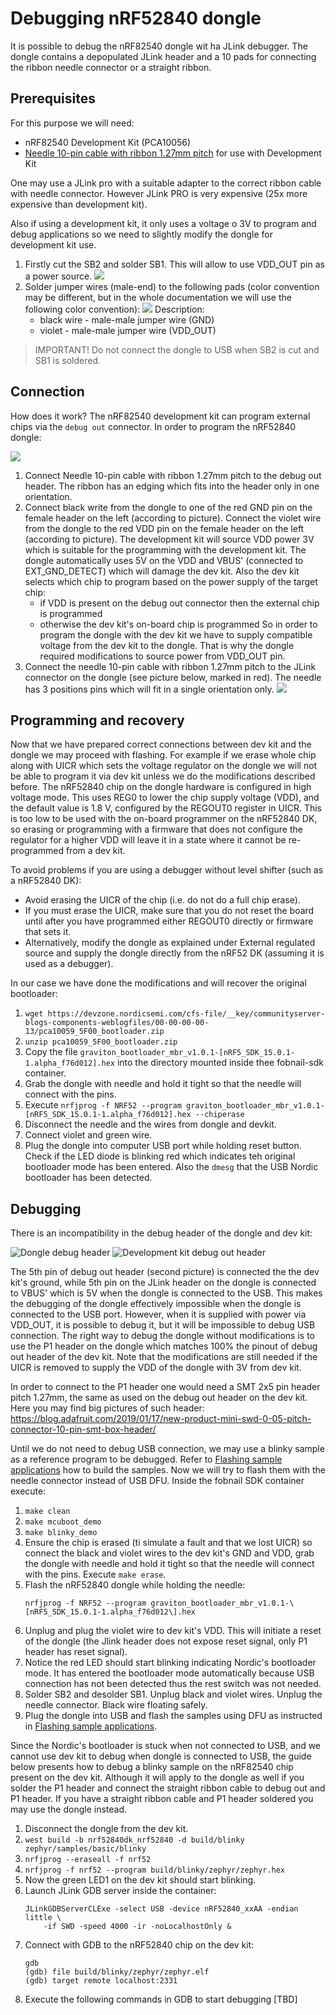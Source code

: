 # Debugging nRF52840 dongle

It is possible to debug the nRF82540 dongle wit ha JLink debugger. The dongle
contains a depopulated JLink header and a 10 pads for connecting the ribbon
needle connector or a straight ribbon.

## Prerequisites

For this purpose we will need:

- nRF82540 Development Kit (PCA10056)
- [Needle 10-pin cable with ribbon 1.27mm pitch](https://www.tag-connect.com/product/tc2050-idc-nl-050-all)
  for use with Development Kit

One may use a JLink pro with a suitable adapter to the correct ribbon cable
with needle connector. However JLink PRO is very expensive (25x more expensive
than development kit).

Also if using a development kit, it only uses a voltage o 3V to program and
debug applications so we need to slightly modify the dongle for development kit
use.

1. Firstly cut the SB2 and solder SB1. This will allow to use VDD_OUT pin as a
   power source.
   ![](images/configuring_external_power_source.png)
2. Solder jumper wires (male-end) to the following pads (color convention may
   be different, but in the whole documentation we will use the following color
   convention):
   ![](images/nRF52840_dongle_wires.png) Description:
   - black wire - male-male jumper wire (GND)
   - violet - male-male jumper wire (VDD_OUT)

> IMPORTANT! Do not connect the dongle to USB when SB2 is cut and SB1 is soldered.

## Connection

How does it work? The nRF82540 development kit can program external chips via
the `debug out` connector. In order to program the nRF52840 dongle:

![](images/nrf52840_dk.png)

1. Connect Needle 10-pin cable with ribbon 1.27mm pitch to the debug out
   header. The ribbon has an edging which fits into the header only in one
   orientation.
2. Connect black write from the dongle to one of the red GND pin on the female
   header on the left (according to picture). Connect the violet wire from the
   dongle to the red VDD pin on the female header on the left (according to
   picture). The development kit will source VDD power 3V which is suitable for
   the programming with the development kit. The dongle automatically uses 5V
   on the VDD and VBUS' (connected to EXT_GND_DETECT) which will damage the dev
   kit. Also the dev kit selects which chip to program based on the power
   supply of the target chip:
   - if VDD is present on the debug out connector then the external chip is
     programmed
   - otherwise the dev kit's on-board chip is programmed
   So in order to program the dongle with the dev kit we have to supply
   compatible voltage from the dev kit to the dongle. That is why the dongle
   required modifications to source power from VDD_OUT pin.
3. Connect the needle 10-pin cable with ribbon 1.27mm pitch to the JLink
   connector on the dongle (see picture below, marked in red). The needle has 3
   positions pins which will fit in a single orientation only.
   ![](images/configuring_external_power_source.png)

## Programming and recovery

Now that we have prepared correct connections between dev kit and the dongle we
may proceed with flashing. For example if we erase whole chip along with UICR
which sets the voltage regulator on the dongle we will not be able to program
it via dev kit unless we do the modifications described before. The nRF52840
chip on the dongle hardware is configured in high voltage mode. This uses REG0
to lower the chip supply voltage (VDD), and the default value is 1.8 V,
configured by the REGOUT0 register in UICR. This is too low to be used with the
on-board programmer on the nRF52840 DK, so erasing or programming with a
firmware that does not configure the regulator for a higher VDD will leave it
in a state where it cannot be re-programmed from a dev kit.

To avoid problems if you are using a debugger without level shifter (such as a
nRF52840 DK):

- Avoid erasing the UICR of the chip (i.e. do not do a full chip erase).
- If you must erase the UICR, make sure that you do not reset the board until
  after you have programmed either REGOUT0 directly or firmware that sets it.
- Alternatively, modify the dongle as explained under External regulated source
  and supply the dongle directly from the nRF52 DK (assuming it is used as a
  debugger).

In our case we have done the modifications and will recover the original
bootloader:

1. `wget https://devzone.nordicsemi.com/cfs-file/__key/communityserver-blogs-components-weblogfiles/00-00-00-00-13/pca10059_5F00_bootloader.zip`
2. `unzip pca10059_5F00_bootloader.zip`
3. Copy the file
   `graviton_bootloader_mbr_v1.0.1-[nRF5_SDK_15.0.1-1.alpha_f76d012].hex` into
   the directory mounted inside thee fobnail-sdk container.
4. Grab the dongle with needle and hold it tight so that the needle will
   connect with the pins.
5. Execute `nrfjprog -f NRF52 --program graviton_bootloader_mbr_v1.0.1-[nRF5_SDK_15.0.1-1.alpha_f76d012].hex --chiperase`
6. Disconnect the needle and the wires from dongle and devkit.
7. Connect violet and green wire.
8. Plug the dongle into computer USB port while holding reset button. Check if
   the LED diode is blinking red which indicates teh original bootloader mode
   has been entered. Also the `dmesg` that the USB Nordic bootloader has been
   detected.

## Debugging

There is an incompatibility in the debug header of the dongle and dev kit:

![Dongle debug header](images/dongle_debug_header.png)
![Development kit debug out header](images/debug_out_header.png)

The 5th pin of debug out header (second picture) is connected the the dev kit's
ground, while 5th pin on the JLink header on the dongle is connected to VBUS'
which is 5V when the dongle is connected to the USB. This makes the debugging
of the dongle effectively impossible when the dongle is connected to the USB
port. However, when it is supplied with power via VDD_OUT, it is possible to
debug it, but it will be impossible to debug USB connection. The right way to
debug the dongle without modifications is to use the P1 header on the dongle
which matches 100% the pinout of debug out header of the dev kit. Note that the
modifications are still needed if the UICR is removed to supply the VDD of the
dongle with 3V from dev kit.

In order to connect to the P1 header one would need a SMT 2x5 pin header pitch
1.27mm, the same as used on the debug out header on the dev kit. Here you may
find big pictures of such header:
https://blog.adafruit.com/2019/01/17/new-product-mini-swd-0-05-pitch-connector-10-pin-smt-box-header/

Until we do not need to debug USB connection, we may use a blinky sample as a
reference program to be debugged. Refer to [Flashing sample applications](flashing_samples.md)
how to build the samples. Now we will try to flash them with the needle
connector instead of USB DFU. Inside the fobnail SDK container execute:

1. `make clean`
2. `make mcuboot_demo`
3. `make blinky_demo`
4. Ensure the chip is erased (ti simulate a fault and that we lost UICR) so
   connect the black and violet wires to the dev kit's GND and VDD, grab the
   dongle with needle and hold it tight so that the needle will connect with
   the pins. Execute `make erase`.
5. Flash the nRF52840 dongle while holding the needle:
   ```
   nrfjprog -f NRF52 --program graviton_bootloader_mbr_v1.0.1-\[nRF5_SDK_15.0.1-1.alpha_f76d012\].hex 
   ```
6. Unplug and plug the violet wire to dev kit's VDD. This will initiate a reset
   of the dongle (the Jlink header does not expose reset signal, only P1 header
   has reset signal).
7. Notice the red LED should start blinking indicating Nordic's bootloader
   mode. It has entered the bootloader mode automatically because USB
   connection has not been detected thus the rest switch was not needed.
8. Solder SB2 and desolder SB1. Unplug black and violet wires. Unplug the
   needle connector. Black wire floating safely.
9. Plug the dongle into USB and flash the samples using DFU as instructed in
   [Flashing sample applications](flashing_samples.md).

Since the Nordic's bootloader is stuck when not connected to USB, and we cannot
use dev kit to debug when dongle is connected to USB, the guide below presents
how to debug a blinky sample on the nRF82540 chip present on the dev kit.
Although it will apply to the dongle as well if you solder the P1 header and
connect the straight ribbon cable to debug out and P1 header. If you have a
straight ribbon cable and P1 header soldered you may use the dongle instead.

1. Disconnect the dongle from the dev kit.
2. `west build -b nrf52840dk_nrf52840 -d build/blinky zephyr/samples/basic/blinky`
3. `nrfjprog --eraseall -f nrf52`
4. `nrfjprog -f nrf52 --program build/blinky/zephyr/zephyr.hex`
5. Now the green LED1 on the dev kit should start blinking.
6. Launch JLink GDB server inside the container:
   ```
   JLinkGDBServerCLExe -select USB -device nRF52840_xxAA -endian little \
       -if SWD -speed 4000 -ir -noLocalhostOnly &
   ```
7. Connect with GDB to the nRF52840 chip on the dev kit:
   ```
   gdb
   (gdb) file build/blinky/zephyr/zephyr.elf
   (gdb) target remote localhost:2331
   ```
8. Execute the following commands in GDB to start debugging [TBD]
